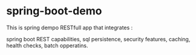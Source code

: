 # spring-boot-demo

This is spring dempo RESTfull  app that integrates :

spring boot  REST capabilities, sql persistence, security features, caching, health checks, batch opperatins.

